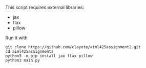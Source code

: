 This script requires external libraries:
* jax
* flax
* pillow

Run it with
```
git clone https://github.com/clayote/aiml425assignment2.git
cd aiml425assignment2
python3 -m pip install jax flax pillow
python3 main.py
```
